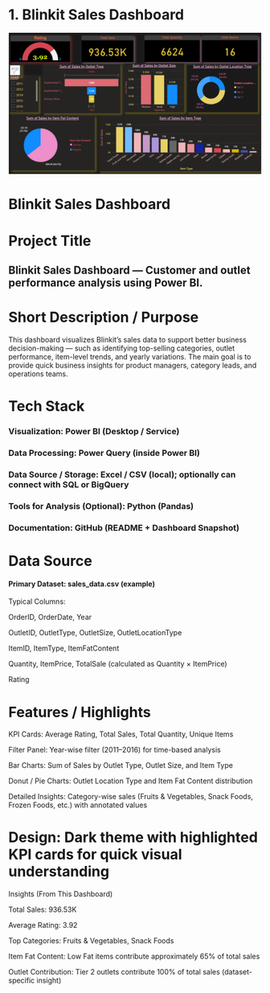 # 1. Blinkit Sales Dashboard
![Blinkit-sale-Dashboard](Blinkit%20Sales%20Snapshot.png)
# Blinkit Sales Dashboard

# Project Title

## Blinkit Sales Dashboard — Customer and outlet performance analysis using Power BI.

# Short Description / Purpose

This dashboard visualizes Blinkit’s sales data to support better business decision-making — such as identifying top-selling categories, outlet performance, item-level trends, and yearly variations.
The main goal is to provide quick business insights for product managers, category leads, and operations teams.

# Tech Stack

### Visualization: Power BI (Desktop / Service)

### Data Processing: Power Query (inside Power BI)

### Data Source / Storage: Excel / CSV (local); optionally can connect with SQL or BigQuery

### Tools for Analysis (Optional): Python (Pandas) 

### Documentation: GitHub (README + Dashboard Snapshot)

# Data Source

#### Primary Dataset: sales_data.csv (example)

Typical Columns:

OrderID, OrderDate, Year

OutletID, OutletType, OutletSize, OutletLocationType

ItemID, ItemType, ItemFatContent

Quantity, ItemPrice, TotalSale (calculated as Quantity × ItemPrice)

Rating


# Features / Highlights

 KPI Cards: Average Rating, Total Sales, Total Quantity, Unique Items

Filter Panel: Year-wise filter (2011–2016) for time-based analysis

Bar Charts: Sum of Sales by Outlet Type, Outlet Size, and Item Type

Donut / Pie Charts: Outlet Location Type and Item Fat Content distribution

Detailed Insights: Category-wise sales (Fruits & Vegetables, Snack Foods, Frozen Foods, etc.) with annotated values

# Design: Dark theme with highlighted KPI cards for quick visual understanding

Insights (From This Dashboard)

Total Sales: 936.53K

Average Rating: 3.92

Top Categories: Fruits & Vegetables, Snack Foods

Item Fat Content: Low Fat items contribute approximately 65% of total sales

Outlet Contribution: Tier 2 outlets contribute 100% of total sales (dataset-specific insight)
